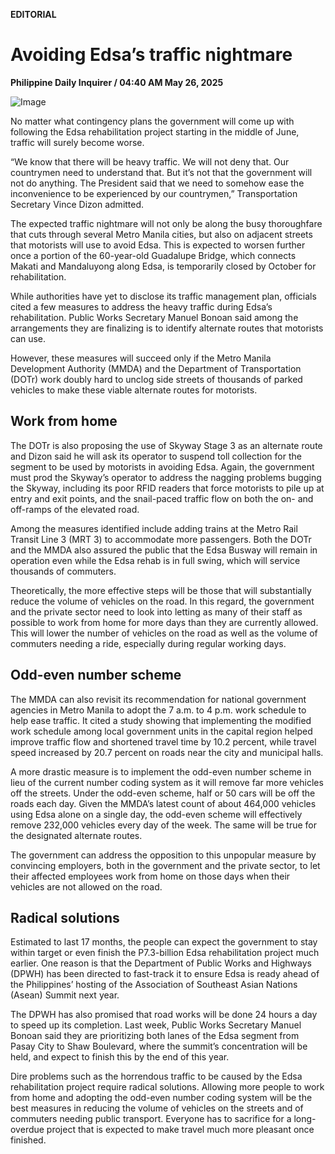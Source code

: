 **EDITORIAL**

# Avoiding Edsa’s traffic nightmare

****Philippine Daily Inquirer / 04:40 AM May 26, 2025****

![Image](https://raw.githubusercontent.com/github-jl14/scrapy_api/refs/heads/main/images/editorial05262025.png)

No matter what contingency plans the government will come up with following the Edsa rehabilitation project starting in the middle of June, traffic will surely become worse.

 “We know that there will be heavy traffic. We will not deny that. Our countrymen need to understand that. But it’s not that the government will not do anything. The President said that we need to somehow ease the inconvenience to be experienced by our countrymen,” Transportation Secretary Vince Dizon admitted.

The expected traffic nightmare will not only be along the busy thoroughfare that cuts through several Metro Manila cities, but also on adjacent streets that motorists will use to avoid Edsa. This is expected to worsen further once a portion of the 60-year-old Guadalupe Bridge, which connects Makati and Mandaluyong along Edsa, is temporarily closed by October for rehabilitation.

While authorities have yet to disclose its traffic management plan, officials cited a few measures to address the heavy traffic during Edsa’s rehabilitation. Public Works Secretary Manuel Bonoan said among the arrangements they are finalizing is to identify alternate routes that motorists can use.

However, these measures will succeed only if the Metro Manila Development Authority (MMDA) and the Department of Transportation (DOTr) work doubly hard to unclog side streets of thousands of parked vehicles to make these viable alternate routes for motorists.

## Work from home

The DOTr is also proposing the use of Skyway Stage 3 as an alternate route and Dizon said he will ask its operator to suspend toll collection for the segment to be used by motorists in avoiding Edsa. Again, the government must prod the Skyway’s operator to address the nagging problems bugging the Skyway, including its poor RFID readers that force motorists to pile up at entry and exit points, and the snail-paced traffic flow on both the on- and off-ramps of the elevated road.

Among the measures identified include adding trains at the Metro Rail Transit Line 3 (MRT 3) to accommodate more passengers. Both the DOTr and the MMDA also assured the public that the Edsa Busway will remain in operation even while the Edsa rehab is in full swing, which will service thousands of commuters.

Theoretically, the more effective steps will be those that will substantially reduce the volume of vehicles on the road. In this regard, the government and the private sector need to look into letting as many of their staff as possible to work from home for more days than they are currently allowed. This will lower the number of vehicles on the road as well as the volume of commuters needing a ride, especially during regular working days.

## Odd-even number scheme

The MMDA can also revisit its recommendation for national government agencies in Metro Manila to adopt the 7 a.m. to 4 p.m. work schedule to help ease traffic. It cited a study showing that implementing the modified work schedule among local government units in the capital region helped improve traffic flow and shortened travel time by 10.2 percent, while travel speed increased by 20.7 percent on roads near the city and municipal halls.

A more drastic measure is to implement the odd-even number scheme in lieu of the current number coding system as it will remove far more vehicles off the streets. Under the odd-even scheme, half or 50 cars will be off the roads each day. Given the MMDA’s latest count of about 464,000 vehicles using Edsa alone on a single day, the odd-even scheme will effectively remove 232,000 vehicles every day of the week. The same will be true for the designated alternate routes. 

The government can address the opposition to this unpopular measure by convincing employers, both in the government and the private sector, to let their affected employees work from home on those days when their vehicles are not allowed on the road.

## Radical solutions

Estimated to last 17 months, the people can expect the government to stay within target or even finish the P7.3-billion Edsa rehabilitation project much earlier. One reason is that the Department of Public Works and Highways (DPWH) has been directed to fast-track it to ensure Edsa is ready ahead of the Philippines’ hosting of the Association of Southeast Asian Nations (Asean) Summit next year.

The DPWH has also promised that road works will be done 24 hours a day to speed up its completion. Last week, Public Works Secretary Manuel Bonoan said they are prioritizing both lanes of the Edsa segment from Pasay City to Shaw Boulevard, where the summit’s concentration will be held, and expect to finish this by the end of this year.

Dire problems such as the horrendous traffic to be caused by the Edsa rehabilitation project require radical solutions. Allowing more people to work from home and adopting the odd-even number coding system will be the best measures in reducing the volume of vehicles on the streets and of commuters needing public transport. Everyone has to sacrifice for a long-overdue project that is expected to make travel much more pleasant once finished.